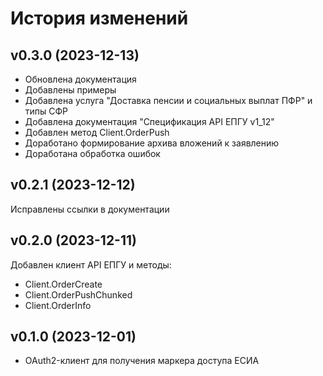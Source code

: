 # История изменений

## v0.3.0 (2023-12-13)
- Обновлена документация
- Добавлены примеры
- Добавлена услуга "Доставка пенсии и социальных выплат ПФР" и типы СФР
- Добавлена документация "Спецификация API ЕПГУ v1_12"
- Добавлен метод Client.OrderPush
- Доработано формирование архива вложений к заявлению
- Доработана обработка ошибок

## v0.2.1 (2023-12-12)
Исправлены ссылки в документации

## v0.2.0 (2023-12-11)
Добавлен клиент API ЕПГУ и методы:
- Client.OrderCreate
- Client.OrderPushChunked
- Client.OrderInfo

## v0.1.0 (2023-12-01)
- OAuth2-клиент для получения маркера доступа ЕСИА
